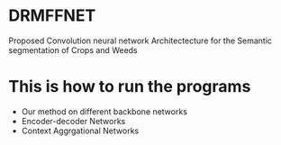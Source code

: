 # DRMFFNET
Proposed  Convolution neural network Architectecture for the Semantic segmentation of Crops and Weeds

# This is how to run the programs
* Our method on different backbone networks
* Encoder-decoder Networks
* Context Aggrgational Networks

# 